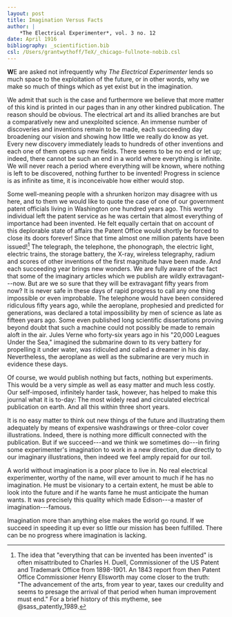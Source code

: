 ```yaml
---
layout: post
title: Imagination Versus Facts
author: | 
    *The Electrical Experimenter*, vol. 3 no. 12
date: April 1916
bibliography: _scientifiction.bib
csl: /Users/grantwythoff/TeX/_chicago-fullnote-nobib.csl
---
```


**W**E are asked not infrequently why *The Electrical Experimenter* lends so much space to the exploitation of the future, or in other words, why we make so much of things which as yet exist but in the imagination.

We admit that such is the case and furthermore we believe that more matter of this kind is printed in our pages than in any other kindred publication.  The reason should be obvious.  The electrical art and its allied branches are but a comparatively new and unexploited science.  An immense number of discoveries and inventions remain to be made, each succeeding day broadening our vision and showing how little we really do know as yet.  Every new discovery immediately leads to hundreds of other inventions and each one of them opens up new fields.  There seems to be no end or let up; indeed, there cannot be such an end in a world where everything is infinite.  We will never reach a period where everything will be known, where nothing is left to be discovered, nothing further to be invented!  Progress in science is as infinite as time, it is inconceivable how either would stop.

Some well-meaning people with a shrunken horizon may disagree with us here, and to them we would like to quote the case of one of our government patent officials living in Washington one hundred years ago.  This worthy individual left the patent service as he was certain that almost everything of importance had been invented.  He felt equally certain that on account of this deplorable state of affairs the Patent Office would shortly be forced to close its doors forever!  Since that time almost one million patents have been issued![^pnt]  The telegraph, the telephone, the phonograph, the electric light, electric trains, the storage battery, the X-ray, wireless telegraphy, radium and scores of other inventions of the first magnitude have been made.  And each succeeding year brings new wonders.  We are fully aware of the fact that some of the imaginary articles which we publish are wildly extravagant---now.  But are we so sure that they will be extravagant fifty years from now?  It is never safe in these days of rapid progress to call any one thing impossible or even improbable.  The telephone would have been considered ridiculous fifty years ago, while the aeroplane, prophesied and predicted for generations, was declared a total impossibility by men of science as late as fifteen years ago.  Some even published long scientific dissertations proving beyond doubt that such a machine could not possibly be made to remain aloft in the air.  Jules Verne who forty-six years ago in his "20,000 Leagues Under the Sea," imagined the submarine down to its very battery for propelling it under water, was ridiculed and called a dreamer in his day.  Nevertheless, the aeroplane as well as the submarine are very much in evidence these days.

Of course, we would publish nothing but facts, nothing but experiments.  This would be a very simple as well as easy matter and much less costly.  Our self-imposed, infinitely harder task, however, has helped to make this journal what it is to-day:  The most widely read and circulated electrical publication on earth.  And all this within three short years.

It is no easy matter to think out new things of the future and illustrating them adequately by means of expensive washdrawings or three-color cover illustrations.  Indeed, there is nothing more difficult connected with the publication.  But if we succeed---and we think we sometimes do---in firing some experimenter's imagination to work in a new direction, due directly to our imaginary illustrations, then indeed we feel amply repaid for our toil.

A world without imagination is a poor place to live in.  No real electrical experimenter, worthy of the name, will ever amount to much if he has no imagination.  He must be visionary to a certain extent, he must be able to look into the future and if he wants fame he must anticipate the human wants.  It was precisely this quality which made Edison---a master of imagination---famous.

Imagination more than anything else makes the world go round.  If we succeed in speeding it up ever so little our mission has been fulfilled.  There can be no progress where imagination is lacking.

[^pnt]: The idea that "everything that can be invented has been invented" is often misattributed to Charles H. Duell, Commissioner of the US Patent and Trademark Office from 1898-1901.  An 1843 report from then Patent Office Commissioner Henry Ellsworth may come closer to the truth:  "The advancement of the arts, from year to year, taxes our credulity and seems to presage the arrival of that period when human improvement must end."  For a brief history of this mytheme, see @sass_patently_1989.